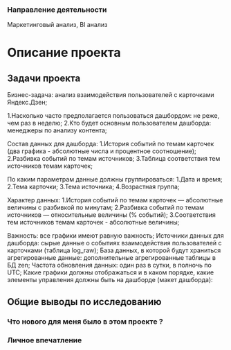 ### Направление деятельности
Маркетинговый анализ, BI анализ

# Описание проекта


## Задачи проекта

Бизнес-задача: анализ взаимодействия пользователей с карточками Яндекс.Дзен;

1.Насколько часто предполагается пользоваться дашбордом: не реже, чем раз в неделю;
2.Кто будет основным пользователем дашборда: менеджеры по анализу контента;

Состав данных для дашборда:
1.История событий по темам карточек (два графика - абсолютные числа и процентное соотношение);
2.Разбивка событий по темам источников;
3.Таблица соответствия тем источников темам карточек;

По каким параметрам данные должны группироваться:
1.Дата и время;
2.Тема карточки;
3.Тема источника;
4.Возрастная группа;

Характер данных:
1.История событий по темам карточек — абсолютные величины с разбивкой по минутам;
2.Разбивка событий по темам источников — относительные величины (% событий);
3.Соответствия тем источников темам карточек - абсолютные величины;

Важность: все графики имеют равную важность;
Источники данных для дашборда: cырые данные о событиях взаимодействия пользователей с карточками (таблица log_raw);
База данных, в которой будут храниться агрегированные данные: дополнительные агрегированные таблицы в БД zen;
Частота обновления данных: один раз в сутки, в полночь по UTC;
Какие графики должны отображаться и в каком порядке, какие элементы управления должны быть на дашборде (макет дашборда):

## Общие выводы по исследованию


### Что нового для меня было в этом проекте ?



### Личное впечатление

